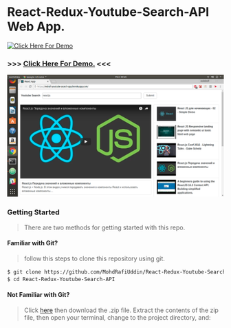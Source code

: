 # React-Redux-Youtube-Search-API Web App.
[![Click Here For Demo](https://encrypted-tbn0.gstatic.com/images?q=tbn:ANd9GcTOmi7FnlfvCKTyqUS8THi6O1uLsXKkm_Dp9VZEy-vGXoG6nyx7KA)](https://mdrafi-youtube-search-app.herokuapp.com/)
### >>> [Click Here For Demo.](https://mdrafi-youtube-search-app.herokuapp.com/) <<<
[![screenshot image](public/images/screenshot.png "screenshot of app")](https://mdrafi-youtube-search-app.herokuapp.com/)
### Getting Started
>There are two methods for getting started with this repo.
#### Familiar with Git?  
> follow this steps to clone this repository using git.
```sh
$ git clone https://github.com/MohdRafiUddin/React-Redux-Youtube-Search-API.git
$ cd React-Redux-Youtube-Search-API
```
#### Not Familiar with Git?
> Click [here](https://github.com/MohdRafiUddin/React-Redux-Youtube-Search-API/archive/master.zip) then download the .zip file. Extract the contents of the zip file, then open your terminal, change to the project directory, and:
